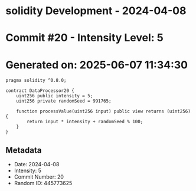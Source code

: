 ﻿# solidity Development - 2024-04-08
# Commit #20 - Intensity Level: 5
# Generated on: 2025-06-07 11:34:30
```solidity
pragma solidity ^0.8.0;

contract DataProcessor20 {
    uint256 public intensity = 5;
    uint256 private randomSeed = 991765;

    function processValue(uint256 input) public view returns (uint256) {
        return input * intensity + randomSeed % 100;
    }
}
```
## Metadata
- Date: 2024-04-08
- Intensity: 5
- Commit Number: 20
- Random ID: 445773625
